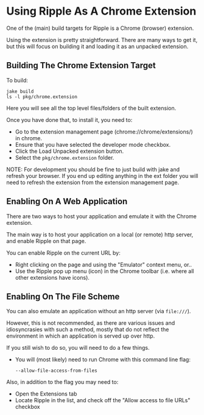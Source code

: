 <!--
#
# Licensed to the Apache Software Foundation (ASF) under one
# or more contributor license agreements.  See the NOTICE file
# distributed with this work for additional information
# regarding copyright ownership.  The ASF licenses this file
# to you under the Apache License, Version 2.0 (the
# "License"); you may not use this file except in compliance
# with the License.  You may obtain a copy of the License at
#
# http://www.apache.org/licenses/LICENSE-2.0
#
# Unless required by applicable law or agreed to in writing,
# software distributed under the License is distributed on an
# "AS IS" BASIS, WITHOUT WARRANTIES OR CONDITIONS OF ANY
#  KIND, either express or implied.  See the License for the
# specific language governing permissions and limitations
# under the License.
#
-->

# Using Ripple As A Chrome Extension

One of the (main) build targets for Ripple is a Chrome (browser) extension.

Using the extension is pretty straightforward. There are many ways to get it, but this will focus on building it and loading it as an unpacked extension.

## Building The Chrome Extension Target

To build:

    jake build
    ls -l pkg/chrome.extension

Here you will see all the top level files/folders of the built extension.

Once you have done that, to install it, you need to:

* Go to the extension management page (chrome://chrome/extensions/) in chrome.
* Ensure that you have selected the developer mode checkbox.
* Click the Load Unpacked extension button.
* Select the `pkg/chrome.extension` folder.

NOTE: For development you should be fine to just build with jake and refresh your browser.
If you end up editing anything in the ext folder you will need to refresh the extension from the extension management page.

## Enabling On A Web Application

There are two ways to host your application and emulate it with the Chrome extension.

The main way is to host your application on a local (or remote) http server, and enable Ripple on that page.

You can enable Ripple on the current URL by:

* Right clicking on the page and using the "Emulator" context menu, or..
* Use the Ripple pop up menu (icon) in the Chrome toolbar (i.e. where all other extensions have icons).

## Enabling On The File Scheme

You can also emulate an application without an http server (via `file:///`).

However, this is not recommended, as there are various issues and idiosyncrasies with such a method, mostly that do not reflect the environment in which an application is served up over http.

If you still wish to do so, you will need to do a few things.

* You will (most likely) need to run Chrome with this command line flag:

    `--allow-file-access-from-files`

Also, in addition to the flag you may need to:

* Open the Extensions tab
* Locate Ripple in the list, and check off the "Allow access to file URLs" checkbox
